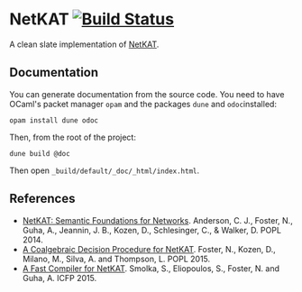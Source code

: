 # NetKAT [![Build Status](https://travis-ci.org/netkat-lang/netkat.svg?branch=master)](https://travis-ci.org/netkat-lang/netkat)
A clean slate implementation of [NetKAT](http://www.cs.cornell.edu/~jnfoster/papers/frenetic-netkat.pdf).

## Documentation
You can generate documentation from the source code. You need to have OCaml's packet manager `opam` and the packages `dune` and `odoc`installed:
```
opam install dune odoc
```
Then, from the root of the project:
```
dune build @doc
```
Then open `_build/default/_doc/_html/index.html`.

## References
* [NetKAT: Semantic Foundations for Networks](http://www.cs.cornell.edu/~jnfoster/papers/frenetic-netkat.pdf). Anderson, C. J., Foster, N., Guha, A., Jeannin, J. B., Kozen, D., Schlesinger, C., & Walker, D. POPL 2014.
* [A Coalgebraic Decision Procedure for NetKAT](http://www.cs.cornell.edu/~jnfoster/papers/netkat-automata.pdf). Foster, N., Kozen, D., Milano, M., Silva, A. and Thompson, L. POPL 2015.
* [A Fast Compiler for NetKAT](https://www.cs.cornell.edu/~jnfoster/papers/netkat-compiler.pdf). Smolka, S., Eliopoulos, S., Foster, N. and Guha, A. ICFP 2015.
